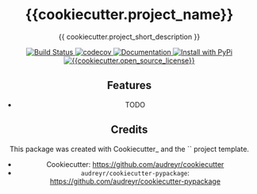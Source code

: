 <div align="center">
<h1> {{cookiecutter.project_name}} </h1>

<p> {{ cookiecutter.project_short_description }} </p>

<p>
    <a href="https://github.com/{{cookiecutter.github_username}}/{{cookiecutter.project_slug}}/actions/workflows/build_and_test.yml">
        <img src="https://github.com/{{cookiecutter.github_username}}/{{cookiecutter.project_slug}}/actions/workflows/build_and_test.yml/badge.svg" alt="Build Status">
    </a>
    <a href="https://app.codecov.io/gh/{{cookiecutter.github_username}}/{{cookiecutter.project_slug}}">
        <img src="https://codecov.io/gh/{{cookiecutter.github_username}}/{{cookiecutter.project_slug}}/branch/master/graph/badge.svg" alt="codecov">
    </a>
    <a href="https://{{cookiecutter.project_slug}}.readthedocs.io/en/latest/">
    	<img src="https://readthedocs.org/projects/{{cookiecutter.project_slug}}/badge/?version=latest" alt="Documentation">
    </a>
  <a href="https://pypi.org/project/{{cookiecutter.project_slug}}/">
    <img src="https://img.shields.io/pypi/v/{{cookiecutter.project_slug}}.svg" alt="Install with PyPi" />
  </a>
  <a href="https://github.com/{{cookiecutter.github_username}}/{{cookiecutter.project_slug}}/blob/master/LICENSE">
    <img src="https://img.shields.io/github/license/{{cookiecutter.github_username}}/{{cookiecutter.project_slug}}" alt="{{cookiecutter.open_source_license}}" />
  </a>
</p>


## Features

* TODO

## Credits

This package was created with Cookiecutter_ and the `` project template.

+ Cookiecutter: https://github.com/audreyr/cookiecutter
+ `audreyr/cookiecutter-pypackage`: https://github.com/audreyr/cookiecutter-pypackage

